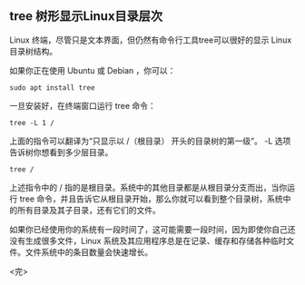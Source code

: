 ## tree 树形显示Linux目录层次

Linux 终端，尽管只是文本界面，但仍然有命令行工具tree可以很好的显示 Linux 目录树结构。

如果你正在使用 Ubuntu 或 Debian ，你可以：

```
sudo apt install tree
```

一旦安装好，在终端窗口运行 tree 命令：

```
tree -L 1 /
```

上面的指令可以翻译为“只显示以 /（根目录） 开头的目录树的第一级”。 -L 选项告诉树你想看到多少层目录。

```
tree /
```

上述指令中的 / 指的是根目录。系统中的其他目录都是从根目录分支而出，当你运行 tree 命令，并且告诉它从根目录开始，那么你就可以看到整个目录树，系统中的所有目录及其子目录，还有它们的文件。

如果你已经使用你的系统有一段时间了，这可能需要一段时间，因为即使你自己还没有生成很多文件，Linux 系统及其应用程序总是在记录、缓存和存储各种临时文件。文件系统中的条目数量会快速增长。

<完>
